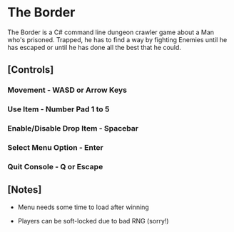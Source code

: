 # The Border
The Border is a C# command line dungeon crawler game about a Man who's prisoned. Trapped, he has to find a way by fighting Enemies until he has escaped or until he has done all the best that he could.

## [Controls]
### Movement - WASD or Arrow Keys
### Use Item - Number Pad 1 to 5
### Enable/Disable Drop Item - Spacebar
### Select Menu Option - Enter
### Quit Console - Q or Escape

## [Notes]
- Menu needs some time to load after winning

- Players can be soft-locked due to bad RNG (sorry!)
